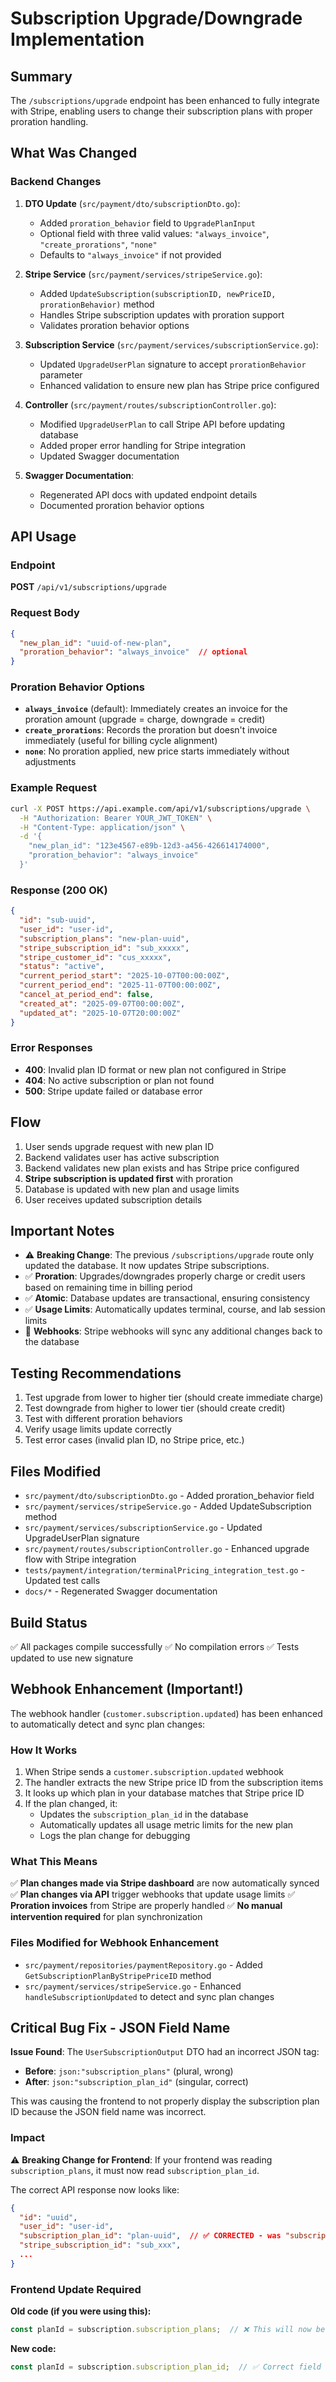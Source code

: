 # Subscription Upgrade/Downgrade Implementation

## Summary

The `/subscriptions/upgrade` endpoint has been enhanced to fully integrate with Stripe, enabling users to change their subscription plans with proper proration handling.

## What Was Changed

### Backend Changes

1. **DTO Update** (`src/payment/dto/subscriptionDto.go`):
   - Added `proration_behavior` field to `UpgradePlanInput`
   - Optional field with three valid values: `"always_invoice"`, `"create_prorations"`, `"none"`
   - Defaults to `"always_invoice"` if not provided

2. **Stripe Service** (`src/payment/services/stripeService.go`):
   - Added `UpdateSubscription(subscriptionID, newPriceID, prorationBehavior)` method
   - Handles Stripe subscription updates with proration support
   - Validates proration behavior options

3. **Subscription Service** (`src/payment/services/subscriptionService.go`):
   - Updated `UpgradeUserPlan` signature to accept `prorationBehavior` parameter
   - Enhanced validation to ensure new plan has Stripe price configured

4. **Controller** (`src/payment/routes/subscriptionController.go`):
   - Modified `UpgradeUserPlan` to call Stripe API before updating database
   - Added proper error handling for Stripe integration
   - Updated Swagger documentation

5. **Swagger Documentation**:
   - Regenerated API docs with updated endpoint details
   - Documented proration behavior options

## API Usage

### Endpoint

**POST** `/api/v1/subscriptions/upgrade`

### Request Body

```json
{
  "new_plan_id": "uuid-of-new-plan",
  "proration_behavior": "always_invoice"  // optional
}
```

### Proration Behavior Options

- **`always_invoice`** (default): Immediately creates an invoice for the proration amount (upgrade = charge, downgrade = credit)
- **`create_prorations`**: Records the proration but doesn't invoice immediately (useful for billing cycle alignment)
- **`none`**: No proration applied, new price starts immediately without adjustments

### Example Request

```bash
curl -X POST https://api.example.com/api/v1/subscriptions/upgrade \
  -H "Authorization: Bearer YOUR_JWT_TOKEN" \
  -H "Content-Type: application/json" \
  -d '{
    "new_plan_id": "123e4567-e89b-12d3-a456-426614174000",
    "proration_behavior": "always_invoice"
  }'
```

### Response (200 OK)

```json
{
  "id": "sub-uuid",
  "user_id": "user-id",
  "subscription_plans": "new-plan-uuid",
  "stripe_subscription_id": "sub_xxxxx",
  "stripe_customer_id": "cus_xxxxx",
  "status": "active",
  "current_period_start": "2025-10-07T00:00:00Z",
  "current_period_end": "2025-11-07T00:00:00Z",
  "cancel_at_period_end": false,
  "created_at": "2025-09-07T00:00:00Z",
  "updated_at": "2025-10-07T20:00:00Z"
}
```

### Error Responses

- **400**: Invalid plan ID format or new plan not configured in Stripe
- **404**: No active subscription or plan not found
- **500**: Stripe update failed or database error

## Flow

1. User sends upgrade request with new plan ID
2. Backend validates user has active subscription
3. Backend validates new plan exists and has Stripe price configured
4. **Stripe subscription is updated first** with proration
5. Database is updated with new plan and usage limits
6. User receives updated subscription details

## Important Notes

- ⚠️ **Breaking Change**: The previous `/subscriptions/upgrade` route only updated the database. It now updates Stripe subscriptions.
- ✅ **Proration**: Upgrades/downgrades properly charge or credit users based on remaining time in billing period
- ✅ **Atomic**: Database updates are transactional, ensuring consistency
- ✅ **Usage Limits**: Automatically updates terminal, course, and lab session limits
- 🔄 **Webhooks**: Stripe webhooks will sync any additional changes back to the database

## Testing Recommendations

1. Test upgrade from lower to higher tier (should create immediate charge)
2. Test downgrade from higher to lower tier (should create credit)
3. Test with different proration behaviors
4. Verify usage limits update correctly
5. Test error cases (invalid plan ID, no Stripe price, etc.)

## Files Modified

- `src/payment/dto/subscriptionDto.go` - Added proration_behavior field
- `src/payment/services/stripeService.go` - Added UpdateSubscription method
- `src/payment/services/subscriptionService.go` - Updated UpgradeUserPlan signature
- `src/payment/routes/subscriptionController.go` - Enhanced upgrade flow with Stripe integration
- `tests/payment/integration/terminalPricing_integration_test.go` - Updated test calls
- `docs/*` - Regenerated Swagger documentation

## Build Status

✅ All packages compile successfully
✅ No compilation errors
✅ Tests updated to use new signature

## Webhook Enhancement (Important!)

The webhook handler (`customer.subscription.updated`) has been enhanced to automatically detect and sync plan changes:

### How It Works

1. When Stripe sends a `customer.subscription.updated` webhook
2. The handler extracts the new Stripe price ID from the subscription items
3. It looks up which plan in your database matches that Stripe price ID
4. If the plan changed, it:
   - Updates the `subscription_plan_id` in the database
   - Automatically updates all usage metric limits for the new plan
   - Logs the plan change for debugging

### What This Means

✅ **Plan changes made via Stripe dashboard** are now automatically synced
✅ **Plan changes via API** trigger webhooks that update usage limits
✅ **Proration invoices** from Stripe are properly handled
✅ **No manual intervention required** for plan synchronization

### Files Modified for Webhook Enhancement

- `src/payment/repositories/paymentRepository.go` - Added `GetSubscriptionPlanByStripePriceID` method
- `src/payment/services/stripeService.go` - Enhanced `handleSubscriptionUpdated` to detect and sync plan changes

## Critical Bug Fix - JSON Field Name

**Issue Found**: The `UserSubscriptionOutput` DTO had an incorrect JSON tag:
- **Before**: `json:"subscription_plans"` (plural, wrong)
- **After**: `json:"subscription_plan_id"` (singular, correct)

This was causing the frontend to not properly display the subscription plan ID because the JSON field name was incorrect.

### Impact

⚠️ **Breaking Change for Frontend**: If your frontend was reading `subscription_plans`, it must now read `subscription_plan_id`.

The correct API response now looks like:
```json
{
  "id": "uuid",
  "user_id": "user-id",
  "subscription_plan_id": "plan-uuid",  // ✅ CORRECTED - was "subscription_plans"
  "stripe_subscription_id": "sub_xxx",
  ...
}
```

### Frontend Update Required

**Old code (if you were using this):**
```typescript
const planId = subscription.subscription_plans;  // ❌ This will now be undefined
```

**New code:**
```typescript
const planId = subscription.subscription_plan_id;  // ✅ Correct field name
```
